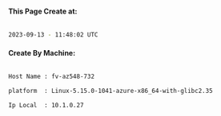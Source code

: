 
   
#### This Page Create at:

```bash

2023-09-13 - 11:48:02 UTC

```

#### Create By Machine:

```bash

Host Name : fv-az548-732

platform  : Linux-5.15.0-1041-azure-x86_64-with-glibc2.35

Ip Local  : 10.1.0.27

```

